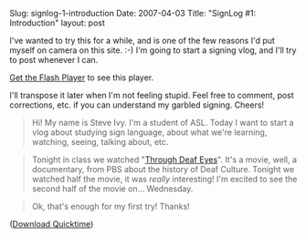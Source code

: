 Slug: signlog-1-introduction
Date: 2007-04-03
Title: "SignLog #1: Introduction"
layout: post

I&#39;ve wanted to try this for a while, and is one of the few reasons I&#39;d put myself on camera on this site. :-) I&#39;m going to start a signing vlog, and I&#39;ll try to post whenever I can.

<p id="SL1_320x240.flv"><a href="http://www.macromedia.com/go/getflashplayer">Get the Flash Player</a> to see this player.</p>

<script type="text/javascript">
 var FO = { movie:&quot;https://media.dreamhost.com/mediaplayer.swf&quot;,width:&quot;320&quot;,height:&quot;240&quot;,majorversion:&quot;7&quot;,build:&quot;0&quot;,bgcolor:&quot;#FFFFFF&quot;,
            flashvars:&quot;file=http://www.redmonk.net/files/signinglog/SL1_320x240.flv&amp;showdigits=true&amp;autostart=false&quot; };
UFO.create(FO,&quot;SL1_320x240.flv&quot;);
</script>

I&#39;ll transpose it later when I&#39;m not feeling stupid. Feel free to comment, post corrections, etc. if you can understand my garbled signing. Cheers!

>Hi! My name is Steve Ivy. I&#39;m a student of ASL. Today I want to start a vlog about studying sign language, about what we&#39;re learning, watching, seeing, talking about, etc.

>Tonight in class we watched &quot;[Through Deaf Eyes](http://www.pbs.org/weta/throughdeafeyes/)&quot;. It&#39;s a movie, well, a documentary, from PBS about the history of Deaf Culture. Tonight we watched half the movie, it was *really* interesting! I&#39;m excited to see the second half of the movie on... Wednesday.

>Ok, that&#39;s enough for my first try! Thanks!

([Download Quicktime](http://www.redmonk.net/files/signinglog/SL1.mov))
